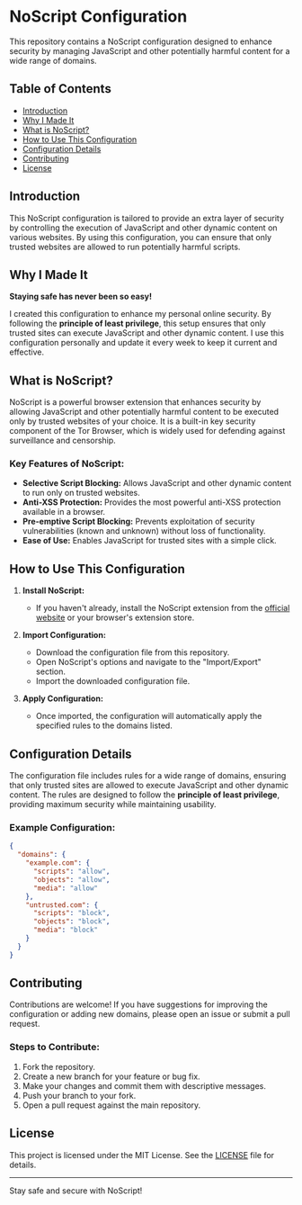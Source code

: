 # NoScript Configuration

This repository contains a NoScript configuration designed to enhance security by managing JavaScript and other potentially harmful content for a wide range of domains.

## Table of Contents

- [Introduction](#introduction)
- [Why I Made It](#why-i-made-it)
- [What is NoScript?](#what-is-noscript)
- [How to Use This Configuration](#how-to-use-this-configuration)
- [Configuration Details](#configuration-details)
- [Contributing](#contributing)
- [License](#license)

## Introduction

This NoScript configuration is tailored to provide an extra layer of security by controlling the execution of JavaScript and other dynamic content on various websites. By using this configuration, you can ensure that only trusted websites are allowed to run potentially harmful scripts.

## Why I Made It

**Staying safe has never been so easy!**

I created this configuration to enhance my personal online security. By following the **principle of least privilege**, this setup ensures that only trusted sites can execute JavaScript and other dynamic content. I use this configuration personally and update it every week to keep it current and effective.

## What is NoScript?

NoScript is a powerful browser extension that enhances security by allowing JavaScript and other potentially harmful content to be executed only by trusted websites of your choice. It is a built-in key security component of the Tor Browser, which is widely used for defending against surveillance and censorship.

### Key Features of NoScript:

- **Selective Script Blocking:** Allows JavaScript and other dynamic content to run only on trusted websites.
- **Anti-XSS Protection:** Provides the most powerful anti-XSS protection available in a browser.
- **Pre-emptive Script Blocking:** Prevents exploitation of security vulnerabilities (known and unknown) without loss of functionality.
- **Ease of Use:** Enables JavaScript for trusted sites with a simple click.

## How to Use This Configuration

1. **Install NoScript:**
   - If you haven't already, install the NoScript extension from the [official website](https://noscript.net/) or your browser's extension store.

2. **Import Configuration:**
   - Download the configuration file from this repository.
   - Open NoScript's options and navigate to the "Import/Export" section.
   - Import the downloaded configuration file.

3. **Apply Configuration:**
   - Once imported, the configuration will automatically apply the specified rules to the domains listed.

## Configuration Details

The configuration file includes rules for a wide range of domains, ensuring that only trusted sites are allowed to execute JavaScript and other dynamic content. The rules are designed to follow the **principle of least privilege**, providing maximum security while maintaining usability.

### Example Configuration:

```json
{
  "domains": {
    "example.com": {
      "scripts": "allow",
      "objects": "allow",
      "media": "allow"
    },
    "untrusted.com": {
      "scripts": "block",
      "objects": "block",
      "media": "block"
    }
  }
}
```

## Contributing

Contributions are welcome! If you have suggestions for improving the configuration or adding new domains, please open an issue or submit a pull request.

### Steps to Contribute:

1. Fork the repository.
2. Create a new branch for your feature or bug fix.
3. Make your changes and commit them with descriptive messages.
4. Push your branch to your fork.
5. Open a pull request against the main repository.

## License

This project is licensed under the MIT License. See the [LICENSE](LICENSE) file for details.

---

Stay safe and secure with NoScript!
